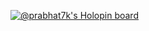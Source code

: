 <!---
- 👋 Hi, I’m @prabhat7k
- 👀 I’m interested in ...
- 🌱 I’m currently learning ...
- 💞️ I’m looking to collaborate on ...
- 📫 How to reach me ...


prabhat7k/prabhat7k is a ✨ special ✨ repository because its `README.md` (this file) appears on your GitHub profile.
You can click the Preview link to take a look at your changes.
--->
[![@prabhat7k's Holopin board](https://holopin.me/prabhat7k)](https://holopin.io/@prabhat7k)
